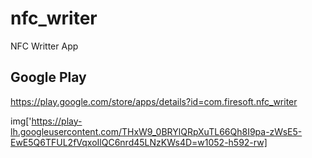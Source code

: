 # nfc_writer

NFC Writter App

## Google Play
https://play.google.com/store/apps/details?id=com.firesoft.nfc_writer

img['https://play-lh.googleusercontent.com/THxW9_0BRYlQRpXuTL66Qh8I9pa-zWsE5-EwE5Q6TFUL2fVqxoIlQC6nrd45LNzKWs4D=w1052-h592-rw]